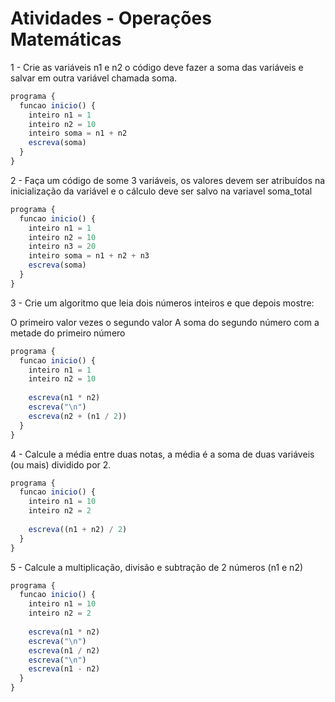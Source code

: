 # Atividades - Operações Matemáticas


1 - Crie as variáveis n1 e n2 o código deve fazer a soma das variáveis e salvar em outra variável chamada soma.

```javascript
programa {
  funcao inicio() {
    inteiro n1 = 1
    inteiro n2 = 10
    inteiro soma = n1 + n2
    escreva(soma)
  }
}
```

2 - Faça um código de some 3 variáveis, os valores devem ser atribuídos na inicialização da variável e o cálculo deve ser salvo na variavel  soma_total

```javascript
programa {
  funcao inicio() {
    inteiro n1 = 1
    inteiro n2 = 10
    inteiro n3 = 20
    inteiro soma = n1 + n2 + n3
    escreva(soma)
  }
}
```

3 - Crie um algoritmo que leia dois números inteiros e que depois mostre:

O primeiro valor vezes o segundo valor
A soma do segundo número com a metade do primeiro número

```javascript
programa {
  funcao inicio() {
    inteiro n1 = 1
    inteiro n2 = 10
   
    escreva(n1 * n2)
    escreva("\n")
    escreva(n2 + (n1 / 2))
  }
}
```

4 - Calcule a média entre duas notas, a média é a soma de duas variáveis (ou mais) dividido por 2.

```javascript
programa {
  funcao inicio() {
    inteiro n1 = 10
    inteiro n2 = 2
   
    escreva((n1 + n2) / 2)
  }
}
```

5 - Calcule a multiplicação, divisão e subtração de 2 números (n1 e n2)

```javascript
programa {
  funcao inicio() {
    inteiro n1 = 10
    inteiro n2 = 2
   
    escreva(n1 * n2)
    escreva("\n")
    escreva(n1 / n2)
    escreva("\n")
    escreva(n1 - n2)
  }
}
```